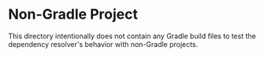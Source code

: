 # Non-Gradle Project

This directory intentionally does not contain any Gradle build files to test the dependency resolver's behavior with
non-Gradle projects.
